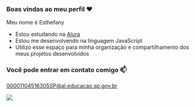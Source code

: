 ### Boas vindas ao meu perfil ❤️

Meu nome é Esthefany

- Estou estudando na [Alura](https://www.alura.com.br)
- Estou me desenvolvendo na linguagem JavaScript
- Utilizo esse espaço para minha organização e compartilhamento dos meus projetos desenvolvidos

### Você pode entrar em contato comigo 📫

00001104516305SP@al.educacao.sp.gov.br

![](https://media1.tenor.com/m/ulQhUH0ncoMAAAAC/thumbs-up-wink.gif)
